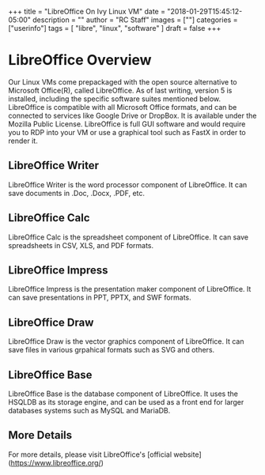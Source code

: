 +++
title = "LibreOffice On Ivy Linux VM"
date = "2018-01-29T15:45:12-05:00"
description = ""
author = "RC Staff"
images = [""]
categories = ["userinfo"]
tags = [
    "libre", 
    "linux",
    "software"
]
draft = false
+++

# LibreOffice Overview

Our Linux VMs come prepackaged with the open source alternative to Microsoft Office(R), called LibreOffice. 
As of last writing, version 5 is installed, including the specific software suites mentioned below.
LibreOffice is compatible with all Microsoft Office formats, and can be connected to services like 
Google Drive or DropBox. It is available under the Mozilla Public License. LibreOffice is full GUI 
software and would require you to RDP into your VM or use a graphical tool such as FastX in order to 
render it. 

## LibreOffice Writer

LibreOffice Writer is the word processor component of LibreOffice. It can save documents in .Doc, .Docx, .PDF, etc.

## LibreOffice Calc

LibreOffice Calc is the spreadsheet component of LibreOffice. It can save spreadsheets in CSV, XLS, and PDF formats. 

## LibreOffice Impress

LibreOffice Impress is the presentation maker component of LibreOffice. It can save presentations in PPT, PPTX, and SWF formats. 

## LibreOffice Draw

LibreOffice Draw is the vector graphics component of LibreOffice. It can save files in various grpahical formats such as SVG and others. 

## LibreOffice Base

LibreOffice Base is the database component of LibreOffice. It uses the HSQLDB as its storage engine, and can be used as a front end for 
larger databases systems such as MySQL and MariaDB. 

## More Details
For more details, please visit LibreOffice's [official website] (https://www.libreoffice.org/)
